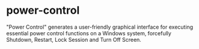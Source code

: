 # power-control
"Power Control" generates a user-friendly graphical interface for executing essential power control functions on a Windows system,  forcefully Shutdown, Restart, Lock Session and Turn Off Screen.
